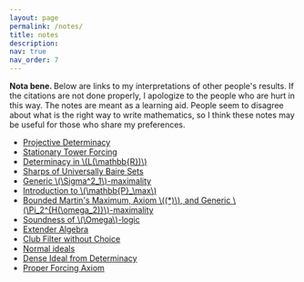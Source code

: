 ```yaml
---
layout: page
permalink: /notes/
title: notes
description:
nav: true
nav_order: 7
---
```

<b> Nota bene. </b> Below are links to my interpretations of other people's results. If the citations are not done properly, I apologize to the people who are hurt in this way. The notes are meant as a learning aid. People seem to disagree about what is the right way to write mathematics, so I think these notes may be useful for those who share my preferences.

<ul> 
  <li><a href = 'https://drive.google.com/file/d/1irjAiXHzFf7ym7XnRyciXKZ_G2AyTDSP/view?usp=sharing'>Projective Determinacy</a></li>
  
  <li><a href="https://drive.google.com/file/d/1VRXK0_VvUgR9Q3f8Rn3evPg5AIePT4iK/view?usp=drive_link"> Stationary Tower Forcing </a></li>
  
  <li><a href="https://drive.google.com/file/d/1len5dVIBr0muqH_D8s97_Jflf3iOnRV1/view?usp=sharing"> Determinacy in \(L(\mathbb{R})\) </a></li>

  <li><a href = "https://drive.google.com/file/d/1pVJQaCpa4Q5m93Y7ZqV4x0SpLw4156uW/view?usp=sharing">Sharps of Universally Baire Sets</a></li>

  <li><a href = "https://drive.google.com/file/d/1-LopPh6XhgyLldRqgPVu-yEumN-KtDeP/view?usp=sharing"> Generic \(\Sigma^2_1\)-maximality </a></li>
  
  <li><a href="https://drive.google.com/file/d/1BN6S94tWWgqKevD6C0vPHZzqp6ilYT7E/view?usp=drive_link"> Introduction to \(\mathbb{P}_\max\) </a></li>

  <li><a href = 'https://drive.google.com/file/d/1e0TlbfNb_haAyfK5BuRJImenTQ014GW5/view?usp=sharing'> Bounded Martin's Maximum, Axiom \((*)\), and Generic \(\Pi_2^{H(\omega_2)}\)-maximality</a></li>

  <li><a href = 'https://drive.google.com/file/d/1LtrIGHmmM_j193iYuiMP8rgK8uoLj2eE/view?usp=sharing'>Soundness of \(\Omega\)-logic</a></li>

  <li><a href="https://drive.google.com/file/d/1KVVhyZvGBjkHwyvC7p1nGpPTQo0pd3kc/view?usp=drive_link"> Extender Algebra </a></li>

  <li><a href="https://drive.google.com/file/d/1mDx0qIroiJmc0bXHqoXI02YlDzI0c60w/view?usp=sharing"> Club Filter without Choice </a></li>

  <li><a href = "https://drive.google.com/file/d/1WN4iB5zOzgs2del5Wl47Pihy1rqZIZ8X/view?usp=sharing"> Normal ideals </a></li>
  
  <li><a href="https://drive.google.com/file/d/1BxbHD30KxpME7xeNnBL6O1gF-vmgRJh_/view?usp=sharing"> Dense Ideal from Determinacy </a></li>
  
  <li><a href="https://drive.google.com/file/d/1Ur0MlmBFJcaycMTih6fxeAAEXFBrSpuz/view?usp=drive_link"> Proper Forcing Axiom </a></li>
</ul>

